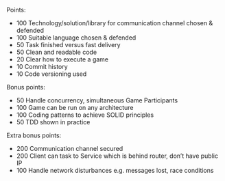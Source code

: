 Points:
- 100 Technology/solution/library for communication channel chosen & defended
- 100 Suitable language chosen & defended
- 50 Task finished versus fast delivery
- 50 Clean and readable code
- 20 Clear how to execute a game
- 10 Commit history
- 10 Code versioning used

Bonus points:
- 50 Handle concurrency, simultaneous Game Participants
- 100 Game can be run on any architecture 
- 100 Coding patterns to achieve SOLID principles
- 50 TDD shown in practice

Extra bonus points:
- 200 Communication channel secured
- 200 Client can task to Service which is behind router, don’t have public IP
- 100 Handle network disturbances e.g. messages lost, race conditions